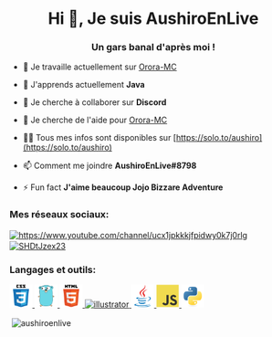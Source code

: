 <h1 align="center">Hi 👋, Je suis AushiroEnLive</h1>
<h3 align="center">Un gars banal d'après moi !</h3>

- 🔭 Je travaille actuellement sur [Orora-MC](https://discord.gg/SHDtJzex23)

- 🌱 J'apprends actuellement **Java**

- 👯 Je cherche à collaborer sur **Discord**

- 🤝 Je cherche de l'aide pour [Orora-MC](https://discord.gg/SHDtJzex23)

- 👨‍💻 Tous mes infos sont disponibles sur [https://solo.to/aushiro](https://solo.to/aushiro)

- 📫 Comment me joindre **AushiroEnLive#8798**

- ⚡ Fun fact **J'aime beaucoup Jojo Bizzare Adventure**

<h3 align="left">Mes réseaux sociaux:</h3>
<p align="left">
<a href="https://www.youtube.com/c/https://www.youtube.com/channel/ucx1jpkkkjfpidwy0k7j0rlg" target="blank"><img align="center" src="https://raw.githubusercontent.com/rahuldkjain/github-profile-readme-generator/master/src/images/icons/Social/youtube.svg" alt="https://www.youtube.com/channel/ucx1jpkkkjfpidwy0k7j0rlg" height="30" width="40" /></a>
<a href="https://discord.gg/SHDtJzex23" target="blank"><img align="center" src="https://raw.githubusercontent.com/rahuldkjain/github-profile-readme-generator/master/src/images/icons/Social/discord.svg" alt="SHDtJzex23" height="30" width="40" /></a>
</p>

<h3 align="left">Langages et outils:</h3>
<p align="left"> <a href="https://www.w3schools.com/css/" target="_blank" rel="noreferrer"> <img src="https://raw.githubusercontent.com/devicons/devicon/master/icons/css3/css3-original-wordmark.svg" alt="css3" width="40" height="40"/> </a> <a href="https://golang.org" target="_blank" rel="noreferrer"> <img src="https://raw.githubusercontent.com/devicons/devicon/master/icons/go/go-original.svg" alt="go" width="40" height="40"/> </a> <a href="https://www.w3.org/html/" target="_blank" rel="noreferrer"> <img src="https://raw.githubusercontent.com/devicons/devicon/master/icons/html5/html5-original-wordmark.svg" alt="html5" width="40" height="40"/> </a> <a href="https://www.adobe.com/in/products/illustrator.html" target="_blank" rel="noreferrer"> <img src="https://www.vectorlogo.zone/logos/adobe_illustrator/adobe_illustrator-icon.svg" alt="illustrator" width="40" height="40"/> </a> <a href="https://www.java.com" target="_blank" rel="noreferrer"> <img src="https://raw.githubusercontent.com/devicons/devicon/master/icons/java/java-original.svg" alt="java" width="40" height="40"/> </a> <a href="https://developer.mozilla.org/en-US/docs/Web/JavaScript" target="_blank" rel="noreferrer"> <img src="https://raw.githubusercontent.com/devicons/devicon/master/icons/javascript/javascript-original.svg" alt="javascript" width="40" height="40"/> </a> <a href="https://www.python.org" target="_blank" rel="noreferrer"> <img src="https://raw.githubusercontent.com/devicons/devicon/master/icons/python/python-original.svg" alt="python" width="40" height="40"/> </a> </p>

<p>&nbsp;<img align="center" src="https://github-readme-stats.vercel.app/api?username=aushiroenlive&show_icons=true&locale=en" alt="aushiroenlive" /></p>

